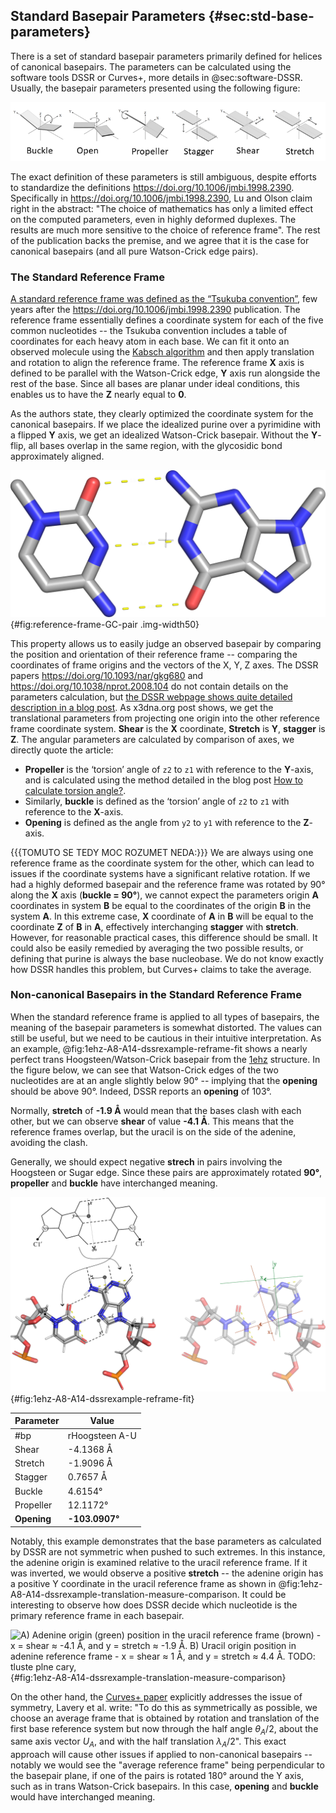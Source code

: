 ## Standard Basepair Parameters {#sec:std-base-parameters}

There is a set of standard basepair parameters primarily defined for helices of canonical basepairs.
The parameters can be calculated using the software tools DSSR or Curves+, more details in @sec:software-DSSR.
Usually, the basepair parameters presented using the following figure:

<!-- ![TODO cite accordning to https://x3dna.org/highlights/schematic-diagrams-of-base-pair-parameters](../img/dssr-six-bp-pars.png) -->
![Three angular and three translational basepair parameters, [image from Wikimedia, authored by D. Bhattacharyya, A. Mitra](https://commons.wikimedia.org/wiki/File:Non-canonical_base_pairing_Fig5.png)](../img/wiki-basepair-parameters.png)

The exact definition of these parameters is still ambiguous, despite efforts to standardize the definitions <https://doi.org/10.1006/jmbi.1998.2390>.
Specifically in <https://doi.org/10.1006/jmbi.1998.2390>, Lu and Olson claim right in the abstract: "The choice of mathematics has only a limited effect on the computed parameters, even in highly deformed duplexes. The results are much more sensitive to the choice of reference frame".
The rest of the publication backs the premise, and we agree that it is the case for canonical basepairs (and all pure Watson-Crick edge pairs).
<!-- The discrepancies have been resolved for the Watson-Crick / Watson-Crick pairs (<https://doi.org/10.1006/jmbi.1998.2390>, <https://doi.org/10.1006/jmbi.2001.4987>), but  -->

### The Standard Reference Frame

[A standard reference frame was defined as the “Tsukuba convention”](https://doi.org/10.1006/jmbi.2001.4987), few years after the <https://doi.org/10.1006/jmbi.1998.2390> publication.
The reference frame essentially defines a coordinate system for each of the five common nucleotides -- the Tsukuba convention includes a table of coordinates for each heavy atom in each base.
We can fit it onto an observed molecule using the [Kabsch algorithm](https://doi.org/10.1107%2FS0567739476001873) and then apply translation and rotation to align the reference frame.
The reference frame **X** axis is defined to be parallel with the Watson-Crick edge, **Y** axis run alongside the rest of the base.
Since all bases are planar under ideal conditions, this enables us to have the **Z** nearly equal to **0**.

As the authors state, they clearly optimized the coordinate system for the canonical basepairs.
If we place the idealized purine over a pyrimidine with a flipped **Y** axis, we get an idealized Watson-Crick basepair.
Without the **Y**-flip, all bases overlap in the same region, with the glycosidic bond approximately aligned.

![Guanine reference frame and uracil (or thymine) frame with negated Y coordinates form a “perfect” GC canonical pair. The white small cross shows the origin **(0, 0, 0)**. TODO krizek je blbe vidět](../img/reference-frame-GC-pair.png){#fig:reference-frame-GC-pair .img-width50}

This property allows us to easily judge an observed basepair by comparing the position and orientation of their reference frame -- comparing the coordinates of frame origins and the vectors of the X, Y, Z axes.
The DSSR papers <https://doi.org/10.1093/nar/gkg680> and <https://doi.org/10.1038/nprot.2008.104> do not contain details on the parameters calculation, but [the DSSR webpage shows quite detailed description in a blog post](https://x3dna.org/highlights/details-on-the-simple-base-pair-parameters).
As x3dna.org post shows, we get the translational parameters from projecting one origin into the other reference frame coordinate system.
**Shear** is the **X** coordinate, **Stretch** is **Y**, **stagger** is **Z**.
The angular parameters are calculated by comparison of axes, we directly quote the article:

* **Propeller** is the ‘torsion’ angle of `z2` to `z1` with reference to the **Y**-axis, and is calculated using the method detailed in the blog post [How to calculate torsion angle?](http://x3dna.org/highlights/how-to-calculate-torsion-angle).
* Similarly, **buckle** is defined as the ‘torsion’ angle of `z2` to `z1` with reference to the **X**-axis.
* **Opening** is defined as the angle from `y2` to `y1` with reference to the **Z**-axis.

{{{TOMUTO SE TEDY MOC ROZUMET NEDA:}}}
We are always using one reference frame as the coordinate system for the other, which can lead to issues if the coordinate systems have a significant relative rotation.
If we had a highly deformed basepair and the reference frame was rotated by 90° along the **X** axis (**buckle = 90°**), we cannot expect the parameters origin **A** coordinates in system **B** be equal to the coordinates of the origin **B** in the system **A**.
In this extreme case, **X** coordinate of **A** in **B** will be equal to the coordinate **Z** of **B** in **A**, effectively interchanging **stagger** with **stretch**.
However, for reasonable practical cases, this difference should be small.
It could also be easily remedied by averaging the two possible results, or defining that purine is always the base nucleobase.
We do not know exactly how DSSR handles this problem, but Curves+ claims to take the average.

### Non-canonical Basepairs in the Standard Reference Frame

When the standard reference frame is applied to all types of basepairs, the meaning of the basepair parameters is somewhat distorted.
The values can still be useful, but we need to be cautious in their intuitive interpretation.
As an example, @fig:1ehz-A8-A14-dssrexample-reframe-fit shows a nearly perfect trans Hoogsteen/Watson-Crick basepair from the [1ehz](https://www.rcsb.org/structure/1EHZ) structure.
In the figure below, we can see that Watson-Crick edges of the two
nucleotides are at an angle slightly below 90° -- implying that the **opening** should be above 90°.
Indeed, DSSR reports an **opening** of 103°.

Normally, **stretch** of **-1.9 Å** would mean that the bases clash with each other, but we can observe **shear** of value **-4.1 Å**.
This means that the reference frames overlap, but the uracil is on the side of the adenine, avoiding the clash.

Generally, we should expect negative **strech** in pairs involving the Hoogsteen or Sugar edge.
Since these pairs are approximately rotated **90°**, **propeller** and **buckle** have interchanged meaning.

![The [1ehz](https://www.rcsb.org/structure/1EHZ) A8:A14 **tWH UA** pair with the fitted reference basepair.](../img/1ehz-A8-A14-dssrexample-reframe-fit.svg){#fig:1ehz-A8-A14-dssrexample-reframe-fit}

| Parameter | Value |
|-----|-----|
| #bp | rHoogsteen A-U |
| Shear |	-4.1368 Å |
| Stretch |	-1.9096 Å |
| Stagger |	0.7657 Å |
| Buckle |	4.6154° |
| Propeller |	12.1172° |
| **Opening** |	**-103.0907°** |


<!-- | Shift |	2.7007 Å |
| Slide |	-3.2712 Å |
| Rise |	3.3277 Å |
| Tilt |	2.0082° |
| Roll |	8.6317° |
| Twist |	-64.0947° | -->


Notably, this example demonstrates that the base parameters as calculated by DSSR are not symmetric when pushed to such extremes.
In this instance, the adenine origin is examined relative to the uracil reference frame.
If it was inverted, we would observe a positive **stretch** -- the adenine origin has a positive Y coordinate in the uracil reference frame as shown in @fig:1ehz-A8-A14-dssrexample-translation-measure-comparison.
It could be interesting to observe how does DSSR decide which nucleotide is the primary reference frame in each basepair.

![A) Adenine origin (green) position in the uracil reference frame (brown) - **x = shear ≈ -4.1 Å**, and **y = stretch ≈ -1.9 Å**. B) Uracil origin position in adenine reference frame - **x = shear ≈ 1 Å**, and **y = stretch ≈ 4.4 Å**. TODO: tluste plne cary, ](../img/1ehz-A8-A14-dssrexample-translation-measure-comparison.svg){#fig:1ehz-A8-A14-dssrexample-translation-measure-comparison}

On the other hand, the [Curves+ paper](https://doi.org/10.1093/nar/gkp608) explicitly addresses the issue of symmetry, Lavery et al. write: "To do this as symmetrically as possible, we choose an average frame that is obtained by rotation and translation of the first base reference system but now through the half angle $θ_A/2$, about the same axis vector $U_A$, and with the half translation $λ_A/2$".
This exact approach will cause other issues if applied to non-canonical basepairs -- notably we would see the "average reference frame" being perpendicular to the basepair plane, if one of the pairs is rotated 180° around the Y axis, such as in trans Watson-Crick basepairs.
In this case, **opening** and **buckle** would have interchanged meaning.

<!-- TODO img? -->
